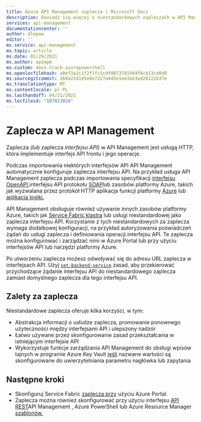 ```yaml
---
title: Azure API Management zaplecza | Microsoft Docs
description: Dowiedz się więcej o niestandardowych zapleczach w API Management
services: api-management
documentationcenter: ''
author: dlepow
editor: ''
ms.service: api-management
ms.topic: article
ms.date: 01/29/2021
ms.author: apimpm
ms.custom: devx-track-azurepowershell
ms.openlocfilehash: a0ef3a2c1f2f1fc5cdf00737d1984f6cb13c40d0
ms.sourcegitcommit: 260a2541e5e0e7327a445e1ee1be3ad20122b37e
ms.translationtype: MT
ms.contentlocale: pl-PL
ms.lasthandoff: 04/21/2021
ms.locfileid: "107813024"
---
```

# <a name="backends-in-api-management"></a>Zaplecza w API Management

Zaplecza *(lub* zaplecza *interfejsu API*) w API Management jest usługą HTTP, która implementuje interfejs API frontu i jego operacje.

Podczas importowania niektórych interfejsów API API Management automatycznie konfiguruje zaplecza interfejsu API. Na przykład usługa API Management zaplecza podczas importowania specyfikacji [interfejsu OpenAPI,](import-api-from-oas.md)interfejsu API protokołu [SOAP](import-soap-api.md)lub zasobów platformy Azure, takich jak wyzwalana przez protokół HTTP aplikacja funkcji platformy [Azure](import-function-app-as-api.md) lub [aplikacja logiki.](import-logic-app-as-api.md)

API Management obsługuje również używanie innych zasobów platformy Azure, takich jak [Service Fabric klastra](how-to-configure-service-fabric-backend.md) lub usługi niestandardowej jako zaplecza interfejsu API. Korzystanie z tych niestandardowych za zaplecza wymaga dodatkowej konfiguracji, na przykład autoryzowania poświadczeń żądań do usługi zaplecza i definiowania operacji interfejsu API. Te zaplecza można konfigurować i zarządzać nimi w Azure Portal lub przy użyciu interfejsów API lub narzędzi platformy Azure.

Po utworzeniu zaplecza możesz odwoływać się do adresu URL zaplecza w interfejsach API. Użyj [`set-backend-service`](api-management-transformation-policies.md#SetBackendService) zasad, aby przekierować przychodzące żądanie interfejsu API do niestandardowego zaplecza zamiast domyślnego zaplecza dla tego interfejsu API.

## <a name="benefits-of-backends"></a>Zalety za zaplecza

Niestandardowe zaplecza oferuje kilka korzyści, w tym:

* Abstrakcja informacji o usłudze zaplecza, promowanie ponownego użyteczności między interfejsami API i ulepszony nadzór  
* Łatwo używane przez skonfigurowanie zasad przekształcania w istniejącym interfejsie API
* Wykorzystuje funkcje zarządzania API Management do obsługi wpisów tajnych w programie Azure Key Vault [jeśli](api-management-howto-properties.md) nazwane wartości są skonfigurowane do uwierzytelniania parametru nagłówka lub zapytania

## <a name="next-steps"></a>Następne kroki

* Skonfiguruj Service Fabric [zaplecza przy](how-to-configure-service-fabric-backend.md) użyciu Azure Portal.
* Zaplecza można również skonfigurować przy użyciu interfejsu [API REST](/rest/api/apimanagement)API Management , Azure PowerShell lub Azure Resource Manager [szablonów.](../service-fabric/service-fabric-tutorial-deploy-api-management.md) [](/powershell/module/az.apimanagement/new-azapimanagementbackend)

